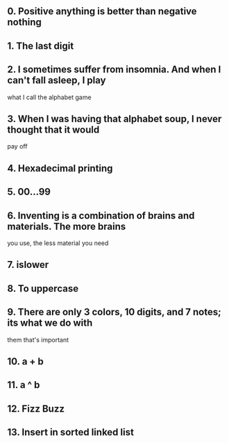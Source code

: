 ##  0\. Positive anything is better than negative nothing

##  1\. The last digit

##  2\. I sometimes suffer from insomnia. And when I can't fall asleep, I play
what I call the alphabet game

##  3\. When I was having that alphabet soup, I never thought that it would
pay off

##  4\. Hexadecimal printing

##  5\. 00...99

##  6\. Inventing is a combination of brains and materials. The more brains
you use, the less material you need

##  7\. islower

##  8\. To uppercase

##  9\. There are only 3 colors, 10 digits, and 7 notes; its what we do with
them that's important

##  10\. a + b

##  11\. a ^ b

##  12\. Fizz Buzz

##  13\. Insert in sorted linked list

